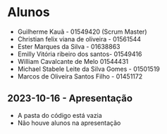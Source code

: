 # Alunos

* Guilherme Kauã - 01549420 (Scrum Master)
* Christian felix viana de oliveira - 01561544
* Ester Marques da Silva - 01638863
* Emilly Vitória ribeiro dos santos- 01549416
* William Cavalcante de Melo 01544431
* Michael Stabele Leite da Silva Gomes - 01501519
* Marcos de Oliveira Santos Filho - 01451172

## 2023-10-16 - Apresentação

* A pasta do código está vazia
* Não houve alunos na apresentação
